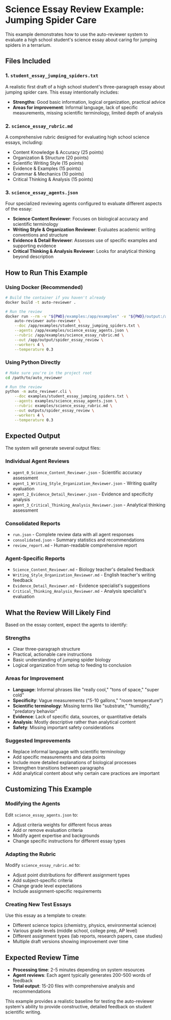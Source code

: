 # Science Essay Review Example: Jumping Spider Care

This example demonstrates how to use the auto-reviewer system to evaluate a high school student's science essay about caring for jumping spiders in a terrarium.

## Files Included

### 1. `student_essay_jumping_spiders.txt`
A realistic first draft of a high school student's three-paragraph essay about jumping spider care. This essay intentionally includes:
- **Strengths**: Good basic information, logical organization, practical advice
- **Areas for improvement**: Informal language, lack of specific measurements, missing scientific terminology, limited depth of analysis

### 2. `science_essay_rubric.md`
A comprehensive rubric designed for evaluating high school science essays, including:
- Content Knowledge & Accuracy (25 points)
- Organization & Structure (20 points) 
- Scientific Writing Style (15 points)
- Evidence & Examples (15 points)
- Grammar & Mechanics (10 points)
- Critical Thinking & Analysis (15 points)

### 3. `science_essay_agents.json`
Four specialized reviewing agents configured to evaluate different aspects of the essay:
- **Science Content Reviewer**: Focuses on biological accuracy and scientific terminology
- **Writing Style & Organization Reviewer**: Evaluates academic writing conventions and structure
- **Evidence & Detail Reviewer**: Assesses use of specific examples and supporting evidence
- **Critical Thinking & Analysis Reviewer**: Looks for analytical thinking beyond description

## How to Run This Example

### Using Docker (Recommended)

```bash
# Build the container if you haven't already
docker build -t auto-reviewer .

# Run the review
docker run --rm -v "${PWD}/examples:/app/examples" -v "${PWD}/output:/app/output" \
    auto-reviewer auto-reviewer \
    --doc /app/examples/student_essay_jumping_spiders.txt \
    --agents /app/examples/science_essay_agents.json \
    --rubric /app/examples/science_essay_rubric.md \
    --out /app/output/spider_essay_review \
    --workers 4 \
    --temperature 0.3
```

### Using Python Directly

```bash
# Make sure you're in the project root
cd /path/to/auto_reviewer

# Run the review
python -m auto_reviewer.cli \
    --doc examples/student_essay_jumping_spiders.txt \
    --agents examples/science_essay_agents.json \
    --rubric examples/science_essay_rubric.md \
    --out outputs/spider_essay_review \
    --workers 4 \
    --temperature 0.3
```

## Expected Output

The system will generate several output files:

### Individual Agent Reviews
- `agent_0_Science_Content_Reviewer.json` - Scientific accuracy assessment
- `agent_1_Writing_Style_Organization_Reviewer.json` - Writing quality evaluation  
- `agent_2_Evidence_Detail_Reviewer.json` - Evidence and specificity analysis
- `agent_3_Critical_Thinking_Analysis_Reviewer.json` - Analytical thinking assessment

### Consolidated Reports
- `run.json` - Complete review data with all agent responses
- `consolidated.json` - Summary statistics and recommendations
- `review_report.md` - Human-readable comprehensive report

### Agent-Specific Reports
- `Science_Content_Reviewer.md` - Biology teacher's detailed feedback
- `Writing_Style_Organization_Reviewer.md` - English teacher's writing feedback
- `Evidence_Detail_Reviewer.md` - Evidence specialist's suggestions
- `Critical_Thinking_Analysis_Reviewer.md` - Analysis specialist's evaluation

## What the Review Will Likely Find

Based on the essay content, expect the agents to identify:

### Strengths
- Clear three-paragraph structure
- Practical, actionable care instructions
- Basic understanding of jumping spider biology
- Logical organization from setup to feeding to conclusion

### Areas for Improvement
- **Language**: Informal phrases like "really cool," "tons of space," "super cold"
- **Specificity**: Vague measurements ("5-10 gallons," "room temperature")
- **Scientific terminology**: Missing terms like "substrate," "humidity," "predatory behavior"
- **Evidence**: Lack of specific data, sources, or quantitative details
- **Analysis**: Mostly descriptive rather than analytical content
- **Safety**: Missing important safety considerations

### Suggested Improvements
- Replace informal language with scientific terminology
- Add specific measurements and data points
- Include more detailed explanations of biological processes
- Strengthen transitions between paragraphs
- Add analytical content about why certain care practices are important

## Customizing This Example

### Modifying the Agents
Edit `science_essay_agents.json` to:
- Adjust criteria weights for different focus areas
- Add or remove evaluation criteria
- Modify agent expertise and backgrounds
- Change specific instructions for different essay types

### Adapting the Rubric
Modify `science_essay_rubric.md` to:
- Adjust point distributions for different assignment types
- Add subject-specific criteria
- Change grade level expectations
- Include assignment-specific requirements

### Creating New Test Essays
Use this essay as a template to create:
- Different science topics (chemistry, physics, environmental science)
- Various grade levels (middle school, college prep, AP level)
- Different assignment types (lab reports, research papers, case studies)
- Multiple draft versions showing improvement over time

## Expected Review Time

- **Processing time**: 2-5 minutes depending on system resources
- **Agent reviews**: Each agent typically generates 200-500 words of feedback
- **Total output**: 15-20 files with comprehensive analysis and recommendations

This example provides a realistic baseline for testing the auto-reviewer system's ability to provide constructive, detailed feedback on student scientific writing.